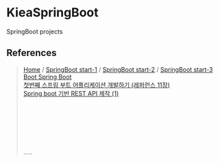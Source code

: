 # KieaSpringBoot
SpringBoot projects




References
----------
> [Home](https://blog.perfectacle.com/ "Home") / [SpringBoot start-1](https://blog.perfectacle.com/2017/08/02/spring-boot-study-001day/ "SpringBoot start-1") / [SpringBoot start-2](https://blog.perfectacle.com/2017/08/03/spring-boot-study-002day/ "SpringBoot start-2") / [SpringBoot start-3](https://blog.perfectacle.com/2017/08/04/spring-boot-study-003day/ "SpringBoot start-3")  
> [Boot Spring Boot](https://github.com/ihoneymon/boot-spring-boot "Boot Spring Boot")  
> [첫번째 스프링 부트 어플리케이션 개발하기 (레퍼런스 11장)](http://springboot.tistory.com/14 "첫번째 스프링 부트 어플리케이션 개발하기 (레퍼런스 11장)")  
> [Spring boot 기반 REST API 제작 (1)](https://medium.com/@devAsterisk/spring-boot-%EA%B8%B0%EB%B0%98-rest-api-%EC%A0%9C%EC%9E%91-1-ecfdf9d4d41e "Spring boot 기반 REST API 제작 (1)")  
> []( "")  
> []( "")  
> []( "")  
> []( "")  
> []( "")  
> []( "")  
> []( "")  
.....


